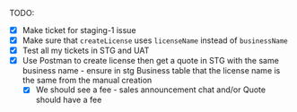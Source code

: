 TODO:
- [x] Make ticket for staging-1 issue
- [x] Make sure that `createLicense` uses `licenseName` instead of `businessName`
- [x] Test all my tickets in STG and UAT
- [x] Use Postman to create license then get a quote in STG with the same business name - ensure in stg Business table that the license name is the same from the manual creation
	- [x] We should see a fee - sales announcement chat and/or Quote should have a fee